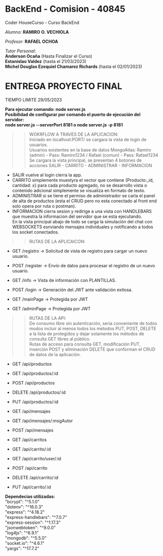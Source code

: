 # BackEnd - Comision - 40845
Coder HouseCurso - Curso BackEnd

*Alumno:* **RAMIRO O. VECHIOLA**

*Profesor:* **RAFAEL OCHOA**

*Tutor Personal:*  
**Anderson Ocaña** (Hasta Finalizar el Curso)  
**Estanislao Valdez** (hasta el 21/03/2023)  
**Michel Douglas Ezequiel Chamarez Richards** (hasta el 02/01/2023)

# ENTREGA PROYECTO FINAL
TIEMPO LIMITE 29/05/2023

**Para ejecutar comando: node server.js**  
**Posibilidad de configurar por comando el puerto de ejecución del servidor:**  
**node server.js --serverPort 8181 o node server.js -p 8181**  

>>WOKRFLOW A TRAVES DE LA APLICACION:  
Iniciado en localhost:PORT/ se cargara la vista de login de usuarios.  
Usuarios existentes en la base de datos MongoAtlas: Ramiro (admin) - Pass: Ramiro1234 / Rafael (comun) - Pass: Rafael1234  
Se cargara la vista principal, se presentan 4 botones de acciones SALIR - CARRITO - ADMINISTRAR - INFORMACION  
- SALIR vuelve al login cierra la app.  
- CARRITO simplemente muestyra el vector que contiene {Producto:_id, cantidad: x} para cada producto agregado, no se desarrollo vista o contenido adicional simplemente se visualiza en formato de texto.  
- ADMINISTRAR si se tiene el permiso de administrador se carla el panel de alta de productos (esta el CRUD pero no esta conectado al front end solo opera por ruta o postman).  
- INFORMACION cierra sesion y redirige a una vista con HANDLEBARS que muestra la informacion del servidor que se esta ejecutando.  
En la vista principal abajo de todo se carga la simulación del chat con WEBSOCKETS esnviando mensajes individuales y notificando a todos los socket conectados.

>>RUTAS DE LA APLICAICON:
- GET /registro -> Solicitud de vista de registro para cargar un nuevo usuario.
- POST /register -> Envío de datos para procesar el registro de un nuevo usuario.
- GET /info -> Vista de información con PLANTILLAS.

- POST /login -> Generación del JWT ante validación exitosa.
- GET /mainPage -> Protegida por JWT
- GET /adminPage -> Protegida por JWT

>>RUTAS DE LA API:  
De consumo libre sin autenticación, sería conveniente de todos modos incluir al menos todos los métodos PUT, POST, DELETE a la lista de protegidos y dejar solamente los métodos de consulta GET libres al público.    
Rutas de acceso para consulta GET, modificación PUT, inserción POST y eliminación DELETE que conforman el CRUD de datos de la aplicación.  

- GET /api/productos
- GET /api/productos/:id
- POST /api/productos
- DELETE /api/productos/:id
- PUT /api/productos/:id

- GET /api/mensajes
- GET /api/mensajes/:msgAutor
- POST /api/mensajes

- GET /api/carritos
- GET /api/carrito/:id
- GET /api/carrito/user/:id
- POST /api/carrito
- DELETE /api/carrito/:id
- PUT /api/carrito/:id

**Dependecias utilizadas:**  
    "bcrypt": "^5.1.0"  
    "dotenv": "^16.0.3"  
    "express": "^4.18.2"  
    "express-handlebars": "^7.0.7"  
    "express-session": "^1.17.3"  
    "jsonwebtoken": "^9.0.0"  
    "log4js": "^6.9.1"  
    "mongodb": "^5.5.0"  
    "socket.io": "^4.6.1"  
    "yargs": "^17.7.2"  
